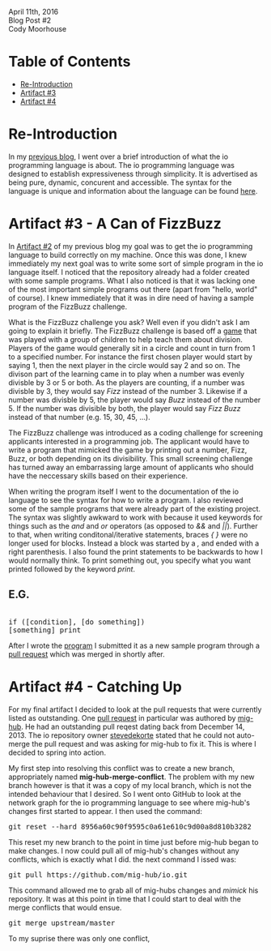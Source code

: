 April 11th, 2016 <br>
Blog Post #2 <br>
Cody Moorhouse <br>

Table of Contents
=================
 - [Re-Introduction](#re-introduction)
 - [Artifact #3](#artifact-3---a-can-of-fizzbuzz)
 - [Artifact #4](#artifact-4---catching-up)

Re-Introduction
===============

In my [previous blog](/blog1.md#introduction), I went over a brief
introduction of what the io programming language is about. The io programming
language was designed to establish expressiveness through simplicity. It is
advertised as being pure, dynamic, concurent and accessible. The syntax for
the language is unique and information about the language can be found
[here](http://iolanguage.org/about.html).

Artifact #3 - A Can of FizzBuzz
===============================
In [Artifact #2](/blog1.md#artifact-2---resuming-the-adventure) of my previous
blog my goal was to get the io programming language to build correctly on my
machine. Once this was done, I knew immediately my next goal was to write some
sort of simple program in the io language itself. I noticed that the
repository already had a folder created with some sample programs. What I also
noticed is that it was lacking one of the most important simple programs out
there (apart from "hello, world" of course). I knew immediately that it was in
dire need of having a sample program of the FizzBuzz challenge.

What is the FizzBuzz challenge you ask? Well even if you didn't ask I am going
to explain it briefly. The FizzBuzz challenge is based off a
[game](https://en.wikipedia.org/wiki/Fizz_buzz) that was played with a group
of children to help teach them about division. Players of the game would
generally sit in a circle and count in turn from 1 to a specified number. For
instance the first chosen player would start by saying 1, then the next player
in the circle would say 2 and so on. The divison part of the learning came in
to play when a number was evenly divisble by 3 or 5 or both. As the players
are counting, if a number was divisble by 3, they would say <i>Fizz</i>
instead of the number 3. Likewise if a number was divisble by 5, the player
would say <i>Buzz</i> instead of the number 5. If the number was divisible by
both, the player would say <i>Fizz Buzz</i> instead of that number (e.g. 15,
30, 45, ...).

The FizzBuzz challenge was introduced as a coding challenge for screening
applicants interested in a programming job. The applicant would have to write
a program that mimicked the game by printing out a number, Fizz, Buzz, or both
depending on its divisibility. This small screening challenge has turned away
an embarrassing large amount of applicants who should have the neccessary
skills based on their experience. 

When writing the program itself I went to the documentation of the io
language to see the syntax for how to write a program. I also reviewed some of
the sample programs that were already part of the existing project. The syntax
was slightly awkward to work with because it used keywords for things such as
the <i>and</i> and <i>or</i> operators (as opposed to <i>&&</i> and
<i>||</i>). Further to that, when writing conditonal/iterative statements,
braces <i>{ }</i> were no longer used for blocks. Instead a block was started
by a <i>,</i> and ended with a right parenthesis. I also found the print
statements to be backwards to how I would normally think. To print something
out, you specify what you want printed followed by the keyword <i>print</i>.

E.G.
----
<pre> 
if ([condition], [do something]) 
[something] print
</pre>

After I wrote the [program](/samples/misc/FizzBuzz.io) I submitted it as a new
sample program through a [pull
request](https://github.com/stevedekorte/io/pull/330) which was merged in
shortly after.

Artifact #4 - Catching Up
=========================
For my final artifact I decided to look at the pull requests that were
currently listed as outstanding. One [pull
request](https://github.com/stevedekorte/io/pull/262) in particular was
authored by [mig-hub](https://github.com/mig-hub). He had an outstanding pull
reqest dating back from December 14, 2013. The io repository owner
[stevedekorte](https://github.com/stevedekorte) stated that he could not
auto-merge the pull request and was asking for mig-hub to fix it. This is
where I decided to spring into action.

My first step into resolving this conflict was to create a new branch,
appropriately named <b>mig-hub-merge-conflict</b>. The problem with my new
branch however is that it was a copy of my local branch, which is not the
intended behaviour that I desired. So I went onto GitHub to look at the
network graph for the io programming language to see where mig-hub's changes
first started to appear. I then used the command:

<pre>git reset --hard 8956a60c90f9595c0a61e610c9d00a8d810b3282</pre>

This reset my new branch to the point in time just before mig-hub began to
make changes. I now could pull all of mig-hub's changes without any conflicts,
which is exactly what I did. the next command I issed was:

<pre>git pull https://github.com/mig-hub/io.git</pre>

This command allowed me to grab all of mig-hubs changes and <i>mimick</i> his
repository. It was at this point in time that I could start to deal with the
merge conflicts that would ensue. 

<pre>git merge upstream/master</pre>

To my suprise there was only one conflict, 

